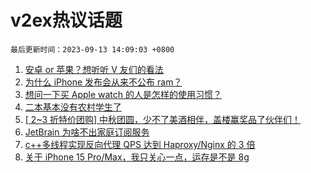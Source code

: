 # v2ex热议话题

`最后更新时间：2023-09-13 14:09:03 +0800`

1. [安卓 or 苹果？想听听 V 友们的看法](https://www.v2ex.com/t/973118)
1. [为什么 iPhone 发布会从来不公布 ram？](https://www.v2ex.com/t/973242)
1. [想问一下买 Apple watch 的人是怎样的使用习惯？](https://www.v2ex.com/t/973214)
1. [二本基本没有农村学生了](https://www.v2ex.com/t/973043)
1. [[ 2~3 折特价团购] 中秋团圆，少不了美酒相伴，盖楼赢奖品了伙伴们！](https://www.v2ex.com/t/973262)
1. [JetBrain 为啥不出家庭订阅服务](https://www.v2ex.com/t/973019)
1. [c++多线程实现反向代理 QPS 达到 Haproxy/Nginx 的 3 倍](https://www.v2ex.com/t/973075)
1. [关于 iPhone 15 Pro/Max，我只关心一点，运存是不是 8g](https://www.v2ex.com/t/973212)

